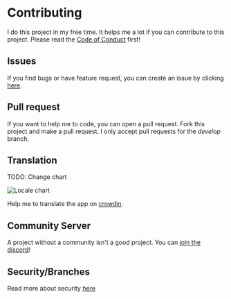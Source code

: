 # Contributing

I do this project in my free time. It helps me a lot if you can contribute to this project. Please read
the [Code of Conduct](CODE_OF_CONDUCT.md) first!

## Issues

If you find bugs or have feature request, you can create an issue by
clicking [here](https://github.com/LinwoodCloud/butterfly/issues/new/choose).

## Pull request

If you want to help me to code, you can open a pull request. Fork this project and make a pull request. I only accept pull requests for the *develop* branch.

## Translation

TODO: Change chart

![Locale chart](https://badges.awesome-crowdin.com/translation-200008942-10.png)

Help me to translate the app on [crowdin](https://linwood.crowdin.com/flow).

## Community Server

A project without a community isn't a good project. You can [join the discord](https://discord.linwood.dev)!

## Security/Branches

Read more about security [here](https://docs.butterfly.linwood.dev/versions)
